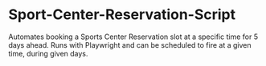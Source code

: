 # Sport-Center-Reservation-Script
Automates booking a Sports Center Reservation slot at a specific time for 5 days ahead.   Runs with Playwright and can be scheduled to fire at a given time, during given days.
